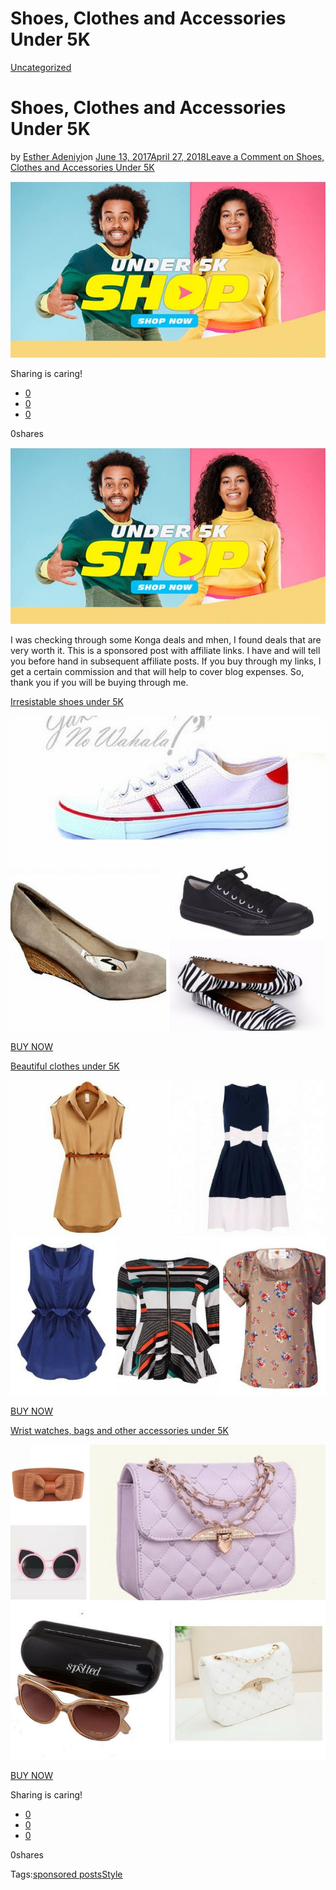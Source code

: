 # Shoes, Clothes and Accessories Under 5K

[Uncategorized](https://estheradeniyi.com/category/uncategorized/)
# Shoes, Clothes and Accessories Under 5K

by [Esther Adeniyi](https://estheradeniyi.com/author/esther-adeniyi/)on [June 13, 2017April 27, 2018](https://estheradeniyi.com/shoes-clothes-and-accessories-under-5k/)[Leave a Comment on Shoes, Clothes and Accessories Under 5K](https://estheradeniyi.com/shoes-clothes-and-accessories-under-5k/#respond)

![](images/fashionunder5K.jpg)

Sharing is caring!

- [0](https://www.facebook.com/sharer/sharer.php?u=https%3A%2F%2Festheradeniyi.com%2Fshoes-clothes-and-accessories-under-5k%2F&amp;t=Shoes%2C%20Clothes%20and%20Accessories%20Under%205K)
- [0](https://twitter.com/intent/tweet?text=Shoes%2C%20Clothes%20and%20Accessories%20Under%205K&amp;url=https%3A%2F%2Festheradeniyi.com%2Fshoes-clothes-and-accessories-under-5k%2F)
- [0](#)

0shares

[![](images/fashionunder5K.jpg)](images/fashionunder5K.jpg)

 I was checking through some Konga deals and mhen, I found deals that are very worth it. This is a sponsored post with affiliate links. I have and will tell you before hand in subsequent affiliate posts. If you buy through my links, I get a certain commission and that will help to cover blog expenses. So, thank you if you will be buying through me.

[Irresistable shoes under 5K](https://www.konga.com/womens-footwear-under-5k-store?utm_source=affiliates&amp;utm_medium=web&amp;utm_term=sale&amp;utm_content=06_06_2017&amp;utm_campaign=under5k&amp;k_id=palacedaughter&amp;k_id=palacedaughter)

[![irresistible shoes under 5K](images/Shoesunder5K.png)](images/Shoesunder5K.png)

[BUY NOW](https://www.konga.com/womens-footwear-under-5k-store?utm_source=affiliates&amp;utm_medium=web&amp;utm_term=sale&amp;utm_content=06_06_2017&amp;utm_campaign=under5k&amp;k_id=palacedaughter&amp;k_id=palacedaughter)

[Beautiful clothes under 5K](https://www.konga.com/womens-apparel-under-5k-store?utm_source=affiliates&amp;utm_medium=web&amp;utm_term=sale&amp;utm_content=06_06_2017&amp;utm_campaign=under5k&amp;k_id=palacedaughter&amp;k_id=palacedaughter)

[![](images/Beautifulclothesunder5K.png)](images/Beautifulclothesunder5K.png)

[BUY NOW](https://www.konga.com/womens-apparel-under-5k-store?utm_source=affiliates&amp;utm_medium=web&amp;utm_term=sale&amp;utm_content=06_06_2017&amp;utm_campaign=under5k&amp;k_id=palacedaughter&amp;k_id=palacedaughter)

[Wrist watches, bags and other accessories under 5K](https://www.konga.com/womens-bags-accessories-under-5k-store?utm_source=affiliates&amp;utm_medium=web&amp;utm_term=sale&amp;utm_content=06_06_2017&amp;utm_campaign=under5k&amp;k_id=palacedaughter&amp;k_id=palacedaughter)

[![](images/Bagsandaccessoriesunder5K.png)](images/Bagsandaccessoriesunder5K.png)

[BUY NOW](https://www.konga.com/womens-bags-accessories-under-5k-store?utm_source=affiliates&amp;utm_medium=web&amp;utm_term=sale&amp;utm_content=06_06_2017&amp;utm_campaign=under5k&amp;k_id=palacedaughter&amp;k_id=palacedaughter)

Sharing is caring!

- [0](https://www.facebook.com/sharer/sharer.php?u=https%3A%2F%2Festheradeniyi.com%2Fshoes-clothes-and-accessories-under-5k%2F&amp;t=Shoes%2C%20Clothes%20and%20Accessories%20Under%205K)
- [0](https://twitter.com/intent/tweet?text=Shoes%2C%20Clothes%20and%20Accessories%20Under%205K&amp;url=https%3A%2F%2Festheradeniyi.com%2Fshoes-clothes-and-accessories-under-5k%2F)
- [0](#)

0shares

Tags:[sponsored posts](https://estheradeniyi.com/tag/sponsored-posts/)[Style](https://estheradeniyi.com/tag/style/)